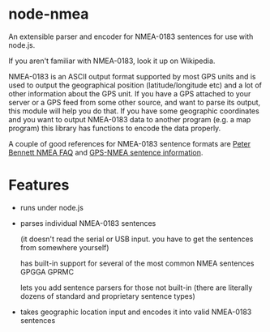 node-nmea
=========

An extensible parser and encoder for NMEA-0183 sentences for use with node.js.

If you aren't familiar with NMEA-0183, look it up on Wikipedia.

NMEA-0183 is an ASCII output format supported by most GPS units and is 
used to output the geographical position (latitude/longitude etc) and a lot of other information about the GPS unit. 
If you have a GPS attached to your server or a GPS feed from some other source, 
and want to parse its output, this module will help you do that. If you have some geographic coordinates
and you want to output NMEA-0183 data to another program (e.g. a map program) this library has functions to encode the data properly.

A couple of good references for NMEA-0183 sentence formats are
[Peter Bennett NMEA FAQ](http://vancouver-webpages.com/peter/nmeafaq.txt) and [GPS-NMEA sentence information](http://aprs.gids.nl/nmea/).

Features
========

* runs under node.js
* parses individual NMEA-0183 sentences

    (it doesn't read the serial or USB input. you have to get the sentences from somewhere yourself)

    has built-in support for several of the most common NMEA sentences
        GPGGA
        GPRMC

    lets you add sentence parsers for those not built-in (there are literally dozens of standard and proprietary sentence types)
* takes geographic location input and encodes it into valid NMEA-0183 sentences
 
